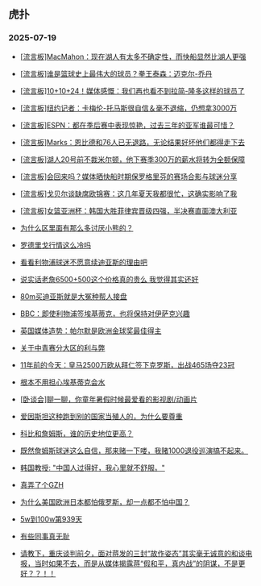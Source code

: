 ## 虎扑 
### 2025-07-19

+ [[流言板]MacMahon：现在湖人有太多不确定性，而快船显然比湖人更强](https://bbs.hupu.com/633811575.html)

+ [[流言板]谁是篮球史上最伟大的球员？拳王泰森：迈克尔-乔丹](https://bbs.hupu.com/633813733.html)

+ [[流言板]10+10+24！媒体感慨：我们再也看不到拉简-隆多这样的球员了](https://bbs.hupu.com/633812094.html)

+ [[流言板]纽约记者：卡梅伦-托马斯很自信＆毫不退缩，仍想拿3000万](https://bbs.hupu.com/633814942.html)

+ [[流言板]ESPN：都在季后赛中表现惊艳，过去三年的亚军谁最可惜？](https://bbs.hupu.com/633814181.html)

+ [[流言板]Marks：恩比德和76人已无退路，无论结果好坏他们都得走下去](https://bbs.hupu.com/633811835.html)

+ [[流言板]湖人20号前不裁米尔顿，他下赛季300万的薪水将转为全额保障](https://bbs.hupu.com/633815140.html)

+ [[流言板]会回来吗？媒体晒快船时期保罗格里芬的赛场合影与球迷分享](https://bbs.hupu.com/633812035.html)

+ [[流言板]戈贝尔谈缺席欧锦赛：这几年夏天我都很忙，这确实影响了我](https://bbs.hupu.com/633813410.html)

+ [[流言板]女篮亚洲杯：韩国大胜菲律宾晋级四强，半决赛直面澳大利亚](https://bbs.hupu.com/633813478.html)

+ [为什么区里面有那么多讨厌小熊的？](https://bbs.hupu.com/633807057.html)

+ [罗德里戈行情这么冷吗](https://bbs.hupu.com/633812426.html)

+ [看看利物浦球迷不愿意续迪亚斯的理由吧](https://bbs.hupu.com/633806920.html)

+ [说实话老詹6500+500这个价格真的贵么 我觉得其实还好](https://bbs.hupu.com/633809599.html)

+ [80m买迪亚斯就是大冤种帮人接盘](https://bbs.hupu.com/633810230.html)

+ [BBC：即使利物浦签埃基蒂克，也将保持对伊萨克兴趣](https://bbs.hupu.com/633812861.html)

+ [英国媒体造势：帕尔默是欧洲金球奖最佳得主](https://bbs.hupu.com/633808844.html)

+ [关于中青赛分大区的利与弊](https://bbs.hupu.com/633807035.html)

+ [11年前的今天：皇马2500万欧从拜仁签下克罗斯，出战465场夺23冠](https://bbs.hupu.com/633808339.html)

+ [根本不用担心埃基蒂克会水](https://bbs.hupu.com/633809504.html)

+ [[卧谈会]聊一聊，你童年暑假时候最爱看的影视剧/动画片](https://bbs.hupu.com/633814446.html)

+ [爱因斯坦这种跑到别的国家当殖人的，为什么要尊重](https://bbs.hupu.com/633812103.html)

+ [科比和詹姆斯，谁的历史地位更高？](https://bbs.hupu.com/633813542.html)

+ [既然詹姆斯球迷这么自信，那来赌一下喽，我赌1000退役巡演搞不起来。](https://bbs.hupu.com/633812504.html)

+ [韩国教授:  &quot;中国人过得好，我心里就不舒服。&quot; ](https://bbs.hupu.com/633812463.html)

+ [真弄了个GZH](https://bbs.hupu.com/633811704.html)

+ [为什么美国欧洲日本都怕俄罗斯，却一点都不怕中国？](https://bbs.hupu.com/633811737.html)

+ [5w到100w第939天](https://bbs.hupu.com/633811688.html)

+ [有些同事真无耻](https://bbs.hupu.com/633812236.html)

+ [请教下，重庆谈判前夕，面对蒋发的三封“故作姿态”其实毫无诚意的和谈电报，当时如果不去，而是从媒体揭露蒋“假和平，真内战”的阴谋，不是更好？？！！](https://bbs.hupu.com/633811846.html)

